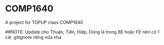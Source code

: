 # COMP1640
A project for TOPUP class COMP1640

##NOTE:
  Update cho Thuận, Tiến, Hiệp, Dũng là trong BE hoặc FE nên có 1 cái .gitignore riêng nữa nha
